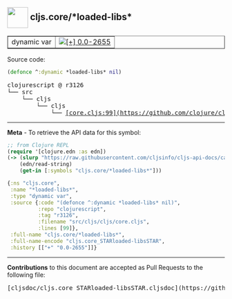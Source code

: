 ## <img width="48px" valign="middle" src="http://i.imgur.com/Hi20huC.png"> cljs.core/\*loaded-libs\*

 <table border="1">
<tr>

<td>dynamic var</td>
<td><a href="https://github.com/cljsinfo/cljs-api-docs/tree/0.0-2655"><img valign="middle" alt="[+] 0.0-2655" src="https://img.shields.io/badge/+-0.0--2655-lightgrey.svg"></a> </td>
</tr>
</table>






Source code:

```clj
(defonce ^:dynamic *loaded-libs* nil)
```

 <pre>
clojurescript @ r3126
└── src
    └── cljs
        └── cljs
            └── <ins>[core.cljs:99](https://github.com/clojure/clojurescript/blob/r3126/src/cljs/cljs/core.cljs#L99)</ins>
</pre>


---

__Meta__ - To retrieve the API data for this symbol:

```clj
;; from Clojure REPL
(require '[clojure.edn :as edn])
(-> (slurp "https://raw.githubusercontent.com/cljsinfo/cljs-api-docs/catalog/cljs-api.edn")
    (edn/read-string)
    (get-in [:symbols "cljs.core/*loaded-libs*"]))
```

```clj
{:ns "cljs.core",
 :name "*loaded-libs*",
 :type "dynamic var",
 :source {:code "(defonce ^:dynamic *loaded-libs* nil)",
          :repo "clojurescript",
          :tag "r3126",
          :filename "src/cljs/cljs/core.cljs",
          :lines [99]},
 :full-name "cljs.core/*loaded-libs*",
 :full-name-encode "cljs.core_STARloaded-libsSTAR",
 :history [["+" "0.0-2655"]]}

```

---

__Contributions__ to this document are accepted as Pull Requests to the following file:

 <pre>
[cljsdoc/cljs.core_STARloaded-libsSTAR.cljsdoc](https://github.com/cljsinfo/cljs-api-docs/blob/master/cljsdoc/cljs.core_STARloaded-libsSTAR.cljsdoc)
</pre>

